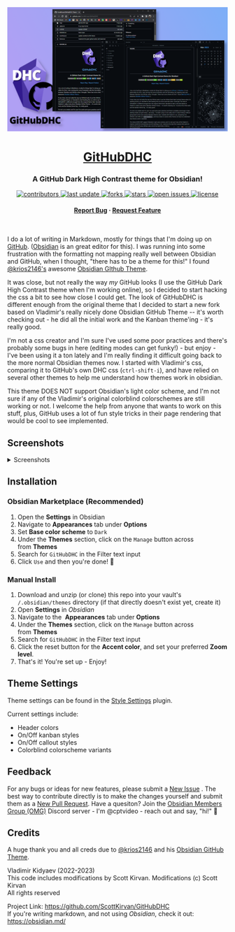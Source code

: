 <div align="center">
  <img src="https://github.com/ScottKirvan/GitHubDHC/blob/main/imgs/promo.png?raw=true" alt="promo" height="auto" />
  <h1><a href="https://github.com/ScottKirvan/GitHubDHC">GitHubDHC</a></h1>
  <h3>A GitHub Dark High Contrast theme for Obsidian!</h3> 
  
<!-- Badges -->
<p>
  <a href="https://github.com/ScottKirvan/GitHubDHC/graphs/contributors">
    <img src="https://img.shields.io/github/contributors/ScottKirvan/GitHubDHC" alt="contributors" />
  </a>
  <a href="">
    <img src="https://img.shields.io/github/last-commit/ScottKirvan/GitHubDHC" alt="last update" />
  </a>
  <a href="https://github.com/ScottKirvan/GitHubDHC/network/members">
    <img src="https://img.shields.io/github/forks/ScottKirvan/GitHubDHC" alt="forks" />
  </a>
  <a href="https://github.com/ScottKirvan/GitHubDHC/stargazers">
    <img src="https://img.shields.io/github/stars/ScottKirvan/GitHubDHC" alt="stars" />
  </a>
  <a href="https://github.com/ScottKirvan/GitHubDHC/issues/">
    <img src="https://img.shields.io/github/issues/ScottKirvan/GitHubDHC" alt="open issues" />
  </a>
  <a href="https://github.com/ScottKirvan/GitHubDHC/blob/main/LICENSE">
    <img src="https://img.shields.io/github/license/ScottKirvan/GitHubDHC.svg" alt="license" />
  </a>
</p>
   
<h4>
    <a href="https://github.com/ScottKirvan/GitHubDHC/issues/">Report Bug</a>
  <span> · </span>
    <a href="https://github.com/ScottKirvan/GitHubDHC/issues/">Request Feature</a>
  </h4>
</div> 

I do a lot of writing in Markdown, mostly for things that I'm doing up on [GitHub](https://github.com/). ([Obsidian](https://obsidian.md/) is an great editor for this).  I was running into some frustration with the formatting not mapping really well between Obsidian and GitHub, when I thought, "there has to be a theme for this!"  I found [@krios2146's](https://github.com/krios2146) awesome [Obsidian GIthub Theme](https://github.com/krios2146/obsidian-theme-github).  

It was close, but not really the way *my* GitHub looks (I use the GitHub Dark High Contrast theme when I'm working online), so I decided to start hacking the css a bit to see how close I could get.  The look of GitHubDHC is different enough from the original theme that I decided to start a new fork based on Vladimir's really nicely done Obsidian GitHub Theme -- it's worth checking out - he did all the initial work and the Kanban theme'ing - it's really good.  

I'm not a css creator and I'm sure I've used some poor practices and there's probably some bugs in here (editing modes can get funky!) - but enjoy - I've been using it a ton lately and I'm really finding it difficult going back to the more normal Obsidian themes now.  I started with Vladimir's css, comparing it to GitHub's own DHC css (`ctrl-shift-i`), and have relied on several other themes to help me understand how themes work in obsidian.

This theme DOES NOT support Obsidian's light color scheme, and I'm not sure if any of the Vladimir's original colorblind colorschemes are still working or not.  I welcome the help from anyone that wants to work on this stuff, plus, GitHub uses a lot of fun style tricks in their page rendering that would be cool to see implemented.

## Screenshots

<details><summary> Screenshots </summary>
<ul>
<img src="https://github.com/ScottKirvan/GitHubDHC/blob/main/imgs/screenshots/GHDC1.png?raw=true">  
<img src="https://github.com/ScottKirvan/GitHubDHC/blob/main/imgs/screenshots/GHDC2.png?raw=true">  
<img src="https://github.com/ScottKirvan/GitHubDHC/blob/main/imgs/screenshots/settings.png?raw=true">  
</ul>
</details>

## Installation

### Obsidian Marketplace (Recommended)

1. Open the **Settings** in Obsidian
2. Navigate to **Appearances** tab under **Options**
3. Set **Base color scheme** to `Dark`
4. Under the **Themes** section, click on the `Manage` button across from **Themes**
5. Search for `GitHubDHC` in the Filter text input
6. Click `Use` and then you're done! 🎉

### Manual Install

1. Download and unzip (or clone) this repo into your vault's `/.obsidian/themes` directory (if that directly doesn't exist yet, create it)
2. Open **Settings** in *Obsidian*
3. Navigate to the  **Appearances** tab under **Options**
4. Under the **Themes** section, click on the `Manage` button across from **Themes**
5. Search for `GitHubDHC` in the Filter text input
6. Click the reset button for the **Accent color**, and set your preferred **Zoom level**.
7. That's it!  You're set up - Enjoy!

## Theme Settings

Theme settings can be found in the [Style Settings](https://github.com/mgmeyers/obsidian-style-settings) plugin.

Current settings include:

- Header colors
- On/Off kanban styles
- On/Off callout styles
- Colorblind colorscheme variants

## Feedback

For any bugs or ideas for new features, please submit a [New Issue](https://github.com/ScottKirvan/GitHubDHC/issues) .  The best way to contribute directly is to make the changes yourself and submit them as a [New Pull Request](https://github.com/ScottKirvan/GitHubDHC/pulls).  Have a quesiton? Join the [Obsidian Members Group (OMG)](https://discord.gg/obsidianmd) Discord server - I'm @cptvideo - reach out and say, "hi!" 👋

## Credits

A huge thank you and all creds due to  [@krios2146](https://github.com/krios2146) and his [Obsidian GitHub Theme](https://github.com/krios2146/obsidian-theme-github).

Vladimir Kidyaev (2022-2023)  
This code includes modifications by Scott Kirvan. Modifications (c) Scott Kirvan  
All rights reserved  

Project Link:  <https://github.com/ScottKirvan/GitHubDHC>  
If you're writing markdown, and not using *Obsidian*, check it out:  <https://obsidian.md/>  
